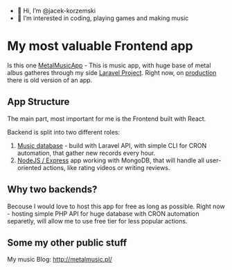 - 👋 Hi, I’m @jacek-korzemski
- 👀 I’m interested in coding, playing games and making music

# My most valuable Frontend app

Is this one [MetalMusicApp](https://github.com/jacek-korzemski/react-music-app-2) - This is music app, with huge base of metal albus gatheres through my side [Laravel Project](https://github.com/jacek-korzemski/youtube-music-app-back). Right now, on [production](http://react.metalmusic.pl/) there is old version of an app.

## App Structure

The main part, most important for me is the Frontend built with React.

Backend is split into two different roles:

1. [Music database](https://github.com/jacek-korzemski/youtube-music-app-back) - build with Laravel API, with simple CLI for CRON automation, that gather new records every hour.
2. [NodeJS / Express](https://github.com/jacek-korzemski/MetalMusicPortfolio_backend) app working with MongoDB, that will handle all user-oriented actions, like rating videos or writing reviews.

## Why two backends?

Becouse I would love to host this app for free as long as possible. Right now - hosting simple PHP API for huge database with CRON automation separetly, will allow me to use free tier for less popular actions.

## Some my other public stuff

My music Blog: http://metalmusic.pl/

